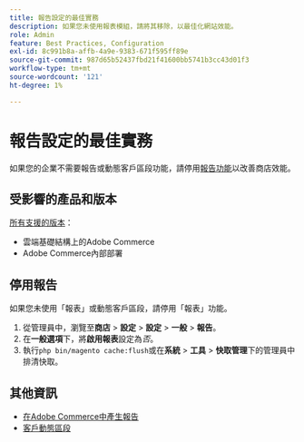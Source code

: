 ```yaml
---
title: 報告設定的最佳實務
description: 如果您未使用報表模組，請將其移除，以最佳化網站效能。
role: Admin
feature: Best Practices, Configuration
exl-id: 8c991b8a-affb-4a9e-9383-671f595ff89e
source-git-commit: 987d65b52437fbd21f41600bb5741b3cc43d01f3
workflow-type: tm+mt
source-wordcount: '121'
ht-degree: 1%

---
```


# 報告設定的最佳實務

如果您的企業不需要報告或動態客戶區段功能，請停用[報告功能](https://experienceleague.adobe.com/zh-hant/docs/commerce-admin/config/general/reports)以改善商店效能。

## 受影響的產品和版本

[所有支援的版本](../../../release/versions.md)：

- 雲端基礎結構上的Adobe Commerce
- Adobe Commerce內部部署

## 停用報告

如果您未使用「報表」或動態客戶區段，請停用「報表」功能。

1. 從管理員中，瀏覽至&#x200B;**商店** > **設定** > **設定** > **一般** > **報告**。
1. 在&#x200B;**一般選項**&#x200B;下，將&#x200B;**啟用報表**&#x200B;設定為&#x200B;*否*。
1. 執行`php bin/magento cache:flush`或在&#x200B;**系統** > **工具** > **快取管理**&#x200B;下的管理員中排清快取。

## 其他資訊

- [在Adobe Commerce中產生報告](https://experienceleague.adobe.com/zh-hant/docs/commerce-admin/start/reporting/reports-menu)
- [客戶動態區段](https://experienceleague.adobe.com/zh-hant/docs/commerce-admin/customers/segments/customer-segments)
